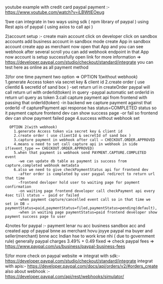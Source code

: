 youtube example with credit card paypal payment :- https://www.youtube.com/watch?v=iLBWtIEOeug

1)we can integrate in two ways
    using sdk ( npm library of paypal )
    using Rest apis of paypal ( using axios to call api )

2)account setup :-
  create main account
  click on developer 
  click on sandbox accounts
  add business account in sandbox mode
  create App in sandbox account
  create app as merchant
  now open that App and you can see webhook after several scroll
  you can add webhook endpoint in that App
  now account is setup successfully
    open link for more information ⇒ https://developer.paypal.com/studio/checkout/standard/integrate
    you can test here as online as all payment method


3)for one time payment
  two option ⇒
      OPTION 1(without webhook)
        1.generate Access token via secret key & client id
        2.create order ( use clientId & secretId of sand box )
          -set return url in createOrder paypal will call return url with orderId(token) in query
          -paypal automatic set orderId in return url query as token
        3.call capture payment api from frontend with passing that orderId(token)
          -in backend we capture payment against that orderId
          -if capturePayment api response has status=COMPLETED status so it payment capture frontend dev can show success page
          -or fail so frontend dev can show payment failed page 
        4.success without webhook set

      OPTION 2(with webhook)
        1.generate Access token via secret key & client id
        2.create order ( use clientId & secretId of sand box )
        3.capture payment in webhook after call ⇒ CHECKOUT.ORDER.APPROVED
        4.means u need to set call capture api in webhook in side if(event_type == CHECKOUT.ORDER.APPROVED)
        5.when that payment is webhook send PAYMENT.CAPTURE.COMPLETED event
          -we can update db table as payment is success from capture.completed webhook metadata
        6.also we need to give checkPaymentStatus api for frontend dev
          -after order is completed by user paypal redirect to return url that time
          -frontend devloper hold user to waiting page for payment confirmation
          -on waiting page frontend developer call checkPayment api every 4sec till status ⇒  paid or failed
          -when payment capture/cancelled event call so in that time we set in DB ⇒ paymentStatus=paid,paymentStatus=filed,paymentStatus=pending(default),
          -when in waiting page paymentStatus=paid frontend developer show payment success page to user

4)notes for paypal :- 
    payment lenar nu acc business sandbox acc and created app of paypal bnne as merchant hovu joyye
    paypal ma buyer and seller(merchant) bnne acc Indian hse to work krse nhi ( due to government rule)
    generally paypal charges 3.49% + 0.49 fixed ⇒
    check paypal fees ⇒ https://www.paypal.com/us/business/paypal-business-fees


5)for more check on paypal website ⇒
    integrat with sdk:- https://developer.paypal.com/studio/checkout/standard/integrate
    integrat with apis:- https://developer.paypal.com/docs/api/orders/v2/#orders_create
    also about webhook :- https://developer.paypal.com/api/rest/webhooks/simulator/
 
 